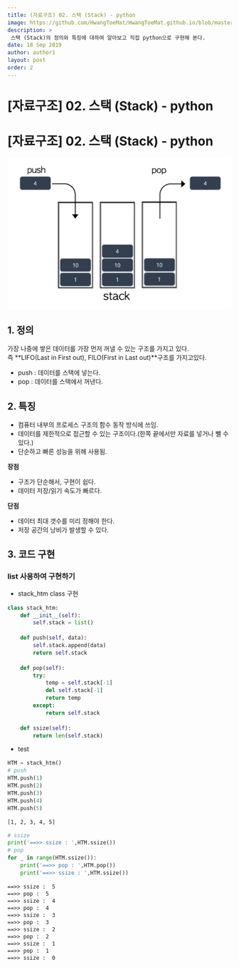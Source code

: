 ```yaml
---
title: (자료구조) 02. 스택 (Stack) - python
image: https://github.com/HwangToeMat/HwangToeMat.github.io/blob/master/Computer-Science/image/02.stack/image1.png?raw=true
description: >
 스택 (Stack)의 정의와 특징에 대하여 알아보고 직접 python으로 구현해 본다.
date: 18 Sep 2019
author: author1
layout: post
order: 2
---
```


# [자료구조] 02. 스택 (Stack) - python

# [자료구조] 02. 스택 (Stack) - python

<img src="https://github.com/HwangToeMat/HwangToeMat.github.io/blob/master/Computer-Science/image/02.stack/image1.png?raw=true" style="max-width:100%;margin-left: auto; margin-right: auto; display: block;">

## 1. 정의

가장 나중에 쌓은 데이터를 가장 먼저 꺼낼 수 있는 구조를 가지고 있다.<br>
즉 **LIFO(Last in First out), FILO(First in Last out)**구조를 가지고있다.<br>
* push : 데이터를 스택에 넣는다.<br>
* pop : 데이터를 스택에서 꺼낸다.

## 2. 특징

* 컴퓨터 내부의 프로세스 구조의 함수 동작 방식에 쓰임.<br>
* 데이터를 제한적으로 접근할 수 있는 구조이다.(한쪽 끝에서만 자료를 넣거나 뺄 수 있다.)
* 단순하고 빠른 성능을 위해 사용됨.

**장점**
  - 구조가 단순해서, 구현이 쉽다.
  - 데이터 저장/읽기 속도가 빠르다.<br>
  
**단점** 
  - 데이터 최대 갯수를 미리 정해야 한다.
  - 저장 공간의 낭비가 발생할 수 있다.

## 3. 코드 구현

### list 사용하여 구현하기

* stack_htm class 구현


```python
class stack_htm:
    def __init__(self):
        self.stack = list()
    
    def push(self, data):
        self.stack.append(data)
        return self.stack
    
    def pop(self):
        try:
            temp = self.stack[-1]
            del self.stack[-1]
            return temp
        except:
            return self.stack
    
    def ssize(self):
        return len(self.stack)
```

* test


```python
HTM = stack_htm()
# push
HTM.push(1)
HTM.push(2)
HTM.push(3)
HTM.push(4)
HTM.push(5)
```




    [1, 2, 3, 4, 5]




```python
# ssize
print('==>> ssize : ',HTM.ssize())
# pop
for _ in range(HTM.ssize()):
    print('==>> pop : ',HTM.pop())
    print('==>> ssize : ',HTM.ssize())
```

    ==>> ssize :  5
    ==>> pop :  5
    ==>> ssize :  4
    ==>> pop :  4
    ==>> ssize :  3
    ==>> pop :  3
    ==>> ssize :  2
    ==>> pop :  2
    ==>> ssize :  1
    ==>> pop :  1
    ==>> ssize :  0
    
